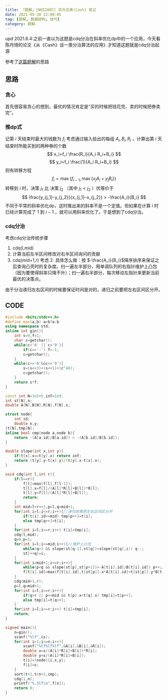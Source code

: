 ```yaml
---
title: 「题解」[NOI2007] 货币兑换(Cash) 笔记
date: 2021-05-30 22:00:05
tag: [题解, 数据结构, 技巧]
category: 题解
---
```

upd 2021.6.4:之前一直以为这题是cdq分治在斜率优化dp中的一个应用，今天看陈丹琦的论文《从《Cash》谈一类分治算法的应用》才知道这题就是cdq分治起源

参考了[这篇题解](https://www.luogu.com.cn/blog/riverhamster/solution-p4027)的思路

## 思路
### 贪心
首先很容易贪心的想到，最优的情况肯定是“买的时候把钱花完、卖的时候把券卖完”。
### 推dp式
记第 $i$ 天结束时最大的钱数为 $f_i$
考虑通过输入给出的每组 $A_i,B_i,R_i$ ，计算出第 $i$ 天结束时所能买到的两种券的个数
$$ x_i=f_i \frac{R_i}{A_i R_i+B_i} $$
$$ y_i=f_i \frac{1}{A_i R_i+B_i} $$
则有转移方程
$$ f_i=\max \{f_{i-1},{\max \{x_j A_i+y_j B_i\}}\} $$
转移到 $i$ 时，决策 $j_1$ 比 决策 $j_2$ （其中 $j_1<j_2$ ）优等价于
$$ \frac{y_{j_1}-y_{j_2}}{x_{j_1}-x_{j_2}} > -\frac{A_i}{B_i} $$
不同于平常的斜率优化dp，这时推出来的斜率不是一个定值。但如果在计算 $i$ 时已经计算完成了 $1$ 到 $i-1$ ，就可以用斜率优化了。于是想到了cdq分治。
### cdq分治
考虑cdq分治传统步骤
1. cdq(l,mid)
2. 计算当前左半区间修改对右半区间询问的贡献
3. cdq(mid+1,r)
考虑 2. 具体怎么做：按 $-\frac{A_i}{B_i}$降序排序来保证之后查询凸壳时的复杂度。扫一遍左半部分，用单调队列的右指针维护上凸包（因为要使得斜率只降不升）；扫一遍右半部分，每次移动左指针来更新当前最优的决策点。

由于分治递归左右区间的时候要保证时间是对的，递归之前要把左右区间区分开。

## CODE
```cpp
#include <bits/stdc++.h>
#define max(a,b) a>b?a:b
using namespace std;
inline int gin(){
    int s=0,f=1;
    char c=getchar();
    while(c<'0' || c>'9'){
        if(c=='-') f=-1;
        c=getchar();
    }
    while(c>='0'&&c<='9'){
        s=(s<<3)+(s<<1)+(c^48);
        c=getchar();
    }
    return s*f;
}

const int N=1e5+5,inf=1e9;
int st[N],n;
double A[N],B[N],R[N],f[N],s;

struct node{
    int id;
    double x,y;
}t[N],tmp[N];
inline bool cmp(node a,node b){
    return -(A[a.id]/B[a.id]) > -(A[b.id]/B[b.id]);
}

double slope(int x,int y){
    if(t[x].x==t[y].x) return inf;
    return (t[y].y-t[x].y)/(t[y].x-t[x].x);
}

void cdq(int l,int r){
    if(l==r){
        f[l]=max(f[l],f[l-1]);
        t[l].x=f[l]/(A[l]*R[l]+B[l])*R[l];
        t[l].y=f[l]/(A[l]*R[l]+B[l]);
        return;
    }
    int mid=l+r>>1,p=l,q=mid+1;
    for(int i=l;i<=r;i++){//递归前需把左右区间区分开
        if(t[i].id<=mid) tmp[p++]=t[i];
        else tmp[q++]=t[i];
    }
    for(int i=l;i<=r;i++) t[i]=tmp[i];
    cdq(l,mid);
    q=0,p=1;
    for(int i=l;i<=mid;i++){//维护上凸包
        while(q>1 && slope(st[q-1],st[q])<slope(st[q],i)) q--;
        st[++q]=i;
    }
    for(int i=mid+1;i<=r;i++){
        while(p<q && slope(st[p],st[p+1])>-A[t[i].id]/B[t[i].id]) p++;//查询凸壳。如果没有预先按-A[i]/B[i]排序，这里每次二分查询是log的
        f[t[i].id]=max(f[t[i].id],t[st[p]].x*A[t[i].id]+t[st[p]].y*B[t[i].id]);
    }
    cdq(mid+1,r);
    p=l,q=mid+1;
    for(int i=l;i<=r;i++){
        if(q>r || p<=mid && t[p].x<t[q].x) tmp[i]=t[p++];
        else tmp[i]=t[q++];
    }
    for(int i=l;i<=r;i++) t[i]=tmp[i];
    return;
}

signed main(){
    n=gin();
    scanf("%lf",&s);
    for(int i=1;i<=n;i++){
        scanf("%lf%lf%lf",&A[i],&B[i],&R[i]);
        double x=s/(A[i]*R[i]+B[i])*R[i];
        double y=s/(A[i]*R[i]+B[i]);
        t[i]=(node){i,x,y};
        f[i]=s;
    }
    sort(t+1,t+n+1,cmp);
    cdq(1,n);
    printf("%.3lf\n",f[n]);
    return 0;
}
```

